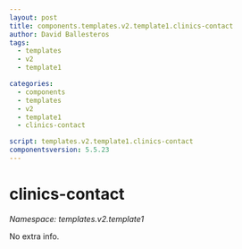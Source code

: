 ```yaml
---
layout: post
title: components.templates.v2.template1.clinics-contact
author: David Ballesteros
tags:
  - templates
  - v2
  - template1

categories:
  - components
  - templates
  - v2
  - template1
  - clinics-contact

script: templates.v2.template1.clinics-contact
componentsversion: 5.5.23
---
```

# clinics-contact

*Namespace: templates.v2.template1*

No extra info.